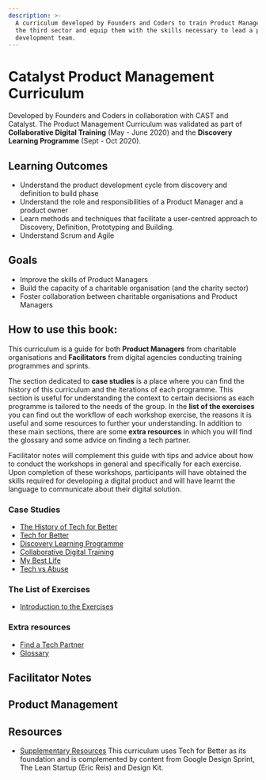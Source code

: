 ```yaml
---
description: >-
  A curriculum developed by Founders and Coders to train Product Managers within
  the third sector and equip them with the skills necessary to lead a product
  development team.
---
```


# Catalyst Product Management Curriculum

Developed by Founders and Coders in collaboration with CAST and Catalyst.
The Product Management Curriculum was validated as part of **Collaborative Digital Training** (May - June 2020) and the **Discovery Learning Programme** (Sept - Oct 2020).

## Learning Outcomes

- Understand the product development cycle from discovery and definition to build phase
- Understand the role and responsibilities of a Product Manager and a product owner
- Learn methods and techniques that facilitate a user-centred approach to Discovery, Definition, Prototyping and Building. 
- Understand Scrum and Agile

## Goals

- Improve the skills of Product Managers
- Build the capacity of a charitable organisation \(and the charity sector\)
- Foster collaboration between charitable organisations and Product Managers

## How to use this book:

This curriculum is a guide for both **Product Managers** from charitable organisations and **Facilitators** from digital agencies conducting training programmes and sprints.

The section dedicated to **case studies** is a place where you can find the history of this curriculum and the iterations of each programme. This section is useful for understanding the context to certain decisions as each programme is tailored to the needs of the group.
In the **list of the exercises** you can find out the workflow of each workshop exercise, the reasons it is useful and some resources to further your understanding.
In addition to these main sections, there are some **extra resources** in which you will find the glossary and some advice on finding a tech partner.

Facilitator notes will complement this guide with tips and advice about how to conduct the workshops in general and specifically for each exercise.
Upon completion of these workshops, participants will have obtained the skills required for developing a digital product and will have learnt the language to communicate about their digital solution.


### Case Studies

- [The History of Tech for Better](case-studies/history.md)
- [Tech for Better](case-studies/TFB.md)
- [Discovery Learning Programme](case-studies/DLP.md)
- [Collaborative Digital Training](case-studies/CDT.md)
- [My Best Life](case-studies/MBL.md)
- [Tech vs Abuse](case-studies/TvA.md)

### The List of Exercises

- [Introduction to the Exercises](list-of-exercises/README.md)

### Extra resources
- [Find a Tech Partner](extra-resources/finding-a-tech-partner.md)
- [Glossary](extra-resources/glossary.md)

## Facilitator Notes

## Product Management

## Resources

- [Supplementary Resources](resoures.md)
This curriculum uses Tech for Better as its foundation and is complemented by content from Google Design Sprint, The Lean Startup \(Eric Reis\) and Design Kit.
